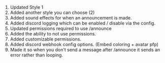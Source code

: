 1. Updated Style 1
2. Added another style you can choose (2)
3. Added sound effects for when an announcement is made.
4. Added discord logging which can be enabled / disable via the config.
5. Updated permissions required to use /announce
6. Added the ability to not use permissions.
7. Added customizable permissions.
8. Added discord webhook config options. (Embed coloring + avatar pfp)
9. Made it so when you don't send a message after /announce it sends an error rather than looping.
